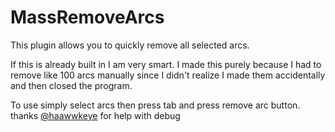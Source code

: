 # MassRemoveArcs

This plugin allows you to quickly remove all selected arcs.

If this is already built in I am very smart.
I made this purely because I had to remove like 100 arcs manually since I didn't realize I made them accidentally and then closed the program.

To use simply select arcs then press tab and press remove arc button.
thanks [@haawwkeye](https://github.com/haawwkeye) for help with debug 
